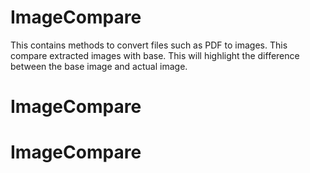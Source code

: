 # ImageCompare


This contains methods to convert files such as PDF to images. This compare extracted images with base. This will highlight the difference between the base image and actual image.
# ImageCompare
# ImageCompare
